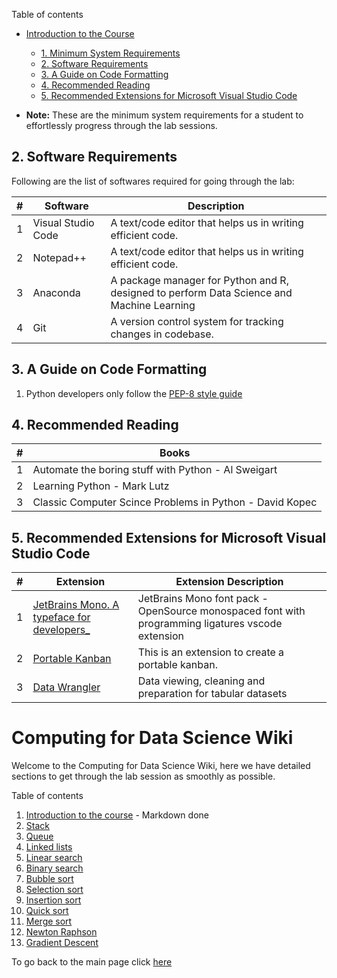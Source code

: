 Table of contents

- [Introduction to the Course](#introduction-to-the-course)
  - [1. Minimum System Requirements](#1-minimum-system-requirements)
  - [2. Software Requirements](#2-software-requirements)
  - [3. A Guide on Code Formatting](#3-a-guide-on-code-formatting)
  - [4. Recommended Reading](#4-recommended-reading)
  - [5. Recommended Extensions for Microsoft Visual Studio Code](#5-recommended-extensions-for-microsoft-visual-studio-code)

- **Note:** These are the minimum system requirements for a student to effortlessly progress through the lab sessions.

## 2. Software Requirements

Following are the list of softwares required for going through the lab:

|#|Software|Description|
|-|-|-|
|1|Visual Studio Code|A text/code editor that helps us in writing efficient code.|
|2|Notepad++|A text/code editor that helps us in writing efficient code.|
|3|Anaconda|A package manager for Python and R, designed to perform Data Science and Machine Learning|
|4|Git|A version control system for tracking changes in codebase.|

## 3. A Guide on Code Formatting

1. Python developers only follow the [PEP-8 style guide](https://pep8.org/)

## 4. Recommended Reading

|#|Books|
|-|-|
|1|Automate the boring stuff with Python - Al Sweigart|
|2|Learning Python - Mark Lutz|
|3|Classic Computer Scince Problems in Python - David Kopec|

## 5. Recommended Extensions for Microsoft Visual Studio Code

|#|Extension|Extension Description|
|-|-|-|
|1|[JetBrains Mono. A typeface for developers​_](https://marketplace.visualstudio.com/items?itemName=NarasimaPandiyan.jetbrainsmono)|JetBrains Mono font pack - OpenSource monospaced font with programming ligatures vscode extension|
|2|[Portable Kanban](https://marketplace.visualstudio.com/items?itemName=harehare.portable-kanban)|This is an extension to create a portable kanban.|
|3|[Data Wrangler](https://marketplace.visualstudio.com/items?itemName=ms-toolsai.datawrangler)|Data viewing, cleaning and preparation for tabular datasets|

# Computing for Data Science Wiki

Welcome to the Computing for Data Science Wiki, here we have detailed sections to get through the lab session as smoothly as possible.

Table of contents

1. [Introduction to the course](./01_introduction_to_the_course.md) - Markdown done
2. [Stack]()
3. [Queue]()
4. [Linked lists]()
5. [Linear search]()
6. [Binary search]()
7. [Bubble sort]()
8. [Selection sort]()
9. [Insertion sort]()
10. [Quick sort]()
11. [Merge sort]()
12. [Newton Raphson]()
13. [Gradient Descent]()

To go back to the main page click [here](../README.md)
